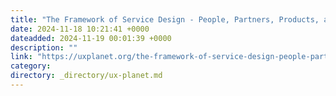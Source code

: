 ```yaml
---
title: "The Framework of Service Design - People, Partners, Products, and Processes"
date: 2024-11-18 10:21:41 +0000
dateadded: 2024-11-19 00:01:39 +0000
description: ""
link: "https://uxplanet.org/the-framework-of-service-design-people-partners-products-and-processes-3b0ff8f5ee9b?source=rss----819cc2aaeee0---4"
category:
directory: _directory/ux-planet.md
---
```

